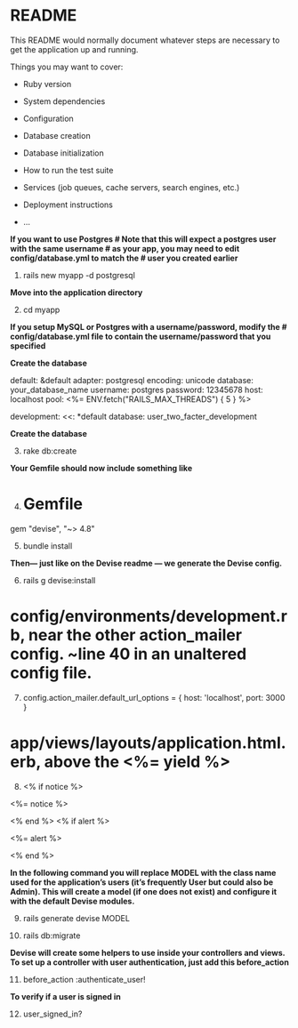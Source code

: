 # README

This README would normally document whatever steps are necessary to get the
application up and running.

Things you may want to cover:

* Ruby version

* System dependencies

* Configuration

* Database creation

* Database initialization

* How to run the test suite

* Services (job queues, cache servers, search engines, etc.)

* Deployment instructions

* ...

**If you want to use Postgres # Note that this will expect a postgres user with the same username # as your app, you may need to edit config/database.yml to match the # user you created earlier**

1) rails new myapp -d postgresql

**Move into the application directory**

2) cd myapp

**If you setup MySQL or Postgres with a username/password, modify the # config/database.yml file to contain the username/password that you specified** 

**Create the database**

default: &default
  adapter: postgresql
  encoding: unicode
  database: your_database_name
  username: postgres
  password: 12345678
  host: localhost
  pool: <%= ENV.fetch("RAILS_MAX_THREADS") { 5 } %>

development:
  <<: *default
  database: user_two_facter_development

**Create the database**

3) rake db:create

**Your Gemfile should now include something like**

4) # Gemfile
gem "devise", "~> 4.8"

5) bundle install

**Then— just like on the Devise readme — we generate the Devise config.**

6) rails g devise:install


# config/environments/development.rb, near the other action_mailer config. ~line 40 in an unaltered config file.

7) config.action_mailer.default_url_options = { host: 'localhost', port: 3000 }

# app/views/layouts/application.html.erb, above the <%= yield %>

8) <% if notice %>
  <p class="alert alert-success"><%= notice %></p>
	<% end %>
	<% if alert %>
  <p class="alert alert-danger"><%= alert %></p>
	<% end %>

**In the following command you will replace MODEL with the class name used for the application’s users (it’s frequently User but could also be Admin). This will create a model (if one does not exist) and configure it with the default Devise modules.**

9) rails generate devise MODEL

10) rails db:migrate


**Devise will create some helpers to use inside your controllers and views. To set up a controller with user authentication, just add this before_action**

11) before_action :authenticate_user!

**To verify if a user is signed in**

12) user_signed_in? 
